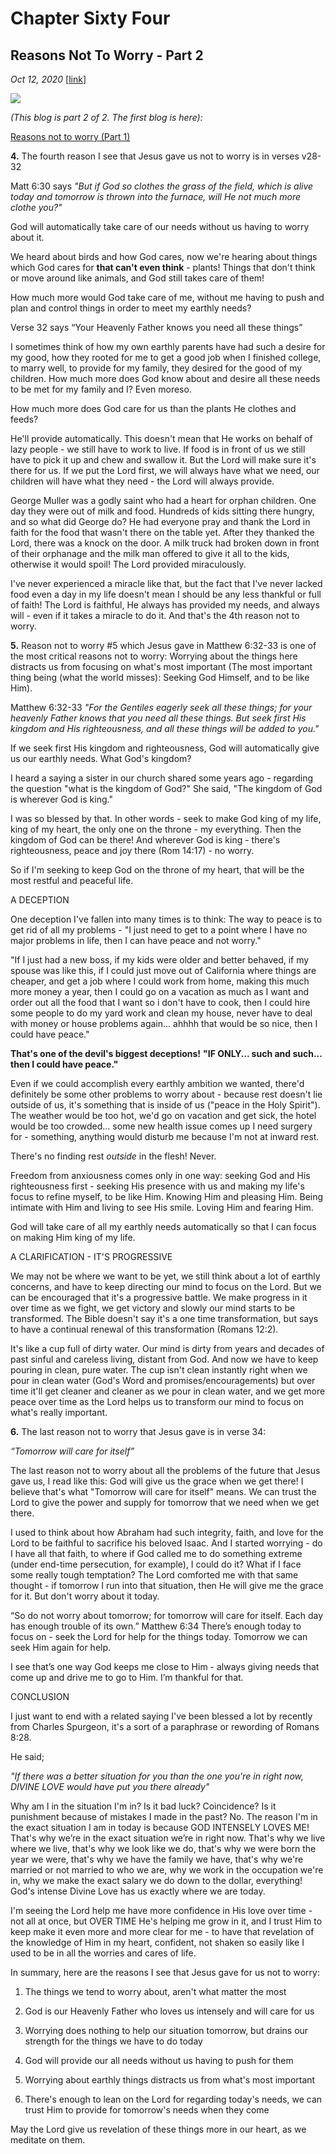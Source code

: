 # Chapter Sixty Four
## Reasons Not To Worry - Part 2
*Oct 12, 2020*
[[link](https://nccf.church/Blog.aspx?BlogID=187)] 

![](images/187.jpg)

*(This blog is part 2 of 2. The first blog is here):*

[Reasons not to worry (Part 1)](http://nccf.church/Blog.aspx?BlogID=186)

**4.** The fourth reason I see that Jesus gave us not to worry is in verses v28-32

Matt 6:30 says *"But if God so clothes the grass of the field, which is alive today and tomorrow is thrown into the furnace, will He not much more clothe you?"*

God will automatically take care of our needs without us having to worry about it.

We heard about birds and how God cares, now we're hearing about things which God cares for **that can't even think** - plants! Things that don't think or move around like animals, and God still takes care of them!

How much more would God take care of me, without me having to push and plan and control things in order to meet my earthly needs?

Verse 32 says “Your Heavenly Father knows you need all these things”

I sometimes think of how my own earthly parents have had such a desire for my good, how they rooted for me to get a good job when I finished college, to marry well, to provide for my family, they desired for the good of my children. How much more does God know about and desire all these needs to be met for my family and I? Even moreso.

How much more does God care for us than the plants He clothes and feeds?

He'll provide automatically. This doesn't mean that He works on behalf of lazy people - we still have to work to live. If food is in front of us we still have to pick it up and chew and swallow it. But the Lord will make sure it's there for us. If we put the Lord first, we will always have what we need, our children will have what they need - the Lord will always provide.

George Muller was a godly saint who had a heart for orphan children. One day they were out of milk and food. Hundreds of kids sitting there hungry, and so what did George do? He had everyone pray and thank the Lord in faith for the food that wasn't there on the table yet. After they thanked the Lord, there was a knock on the door. A milk truck had broken down in front of their orphanage and the milk man offered to give it all to the kids, otherwise it would spoil! The Lord provided miraculously.

I've never experienced a miracle like that, but the fact that I've never lacked food even a day in my life doesn't mean I should be any less thankful or full of faith! The Lord is faithful, He always has provided my needs, and always will - even if it takes a miracle to do it. And that's the 4th reason not to worry.

**5.** Reason not to worry #5 which Jesus gave in Matthew 6:32-33 is one of the most critical reasons not to worry: Worrying about the things here distracts us from focusing on what's most important (The most important thing being (what the world misses): Seeking God Himself, and to be like Him).

Matthew 6:32-33 *"For the Gentiles eagerly seek all these things; for your heavenly Father knows that you need all these things. But seek first His kingdom and His righteousness, and all these things will be added to you."*

If we seek first His kingdom and righteousness, God will automatically give us our earthly needs. What God's kingdom?

I heard a saying a sister in our church shared some years ago - regarding the question "what is the kingdom of God?" She said, "The kingdom of God is wherever God is king."

I was so blessed by that. In other words - seek to make God king of my life, king of my heart, the only one on the throne - my everything. Then the kingdom of God can be there! And wherever God is king - there's righteousness, peace and joy there (Rom 14:17) - no worry.

So if I'm seeking to keep God on the throne of my heart, that will be the most restful and peaceful life.

A DECEPTION

One deception I've fallen into many times is to think: The way to peace is to get rid of all my problems - "I just need to get to a point where I have no major problems in life, then I can have peace and not worry."

"If I just had a new boss, if my kids were older and better behaved, if my spouse was like this, if I could just move out of California where things are cheaper, and get a job where I could work from home, making this much more money a year, then I could go on a vacation as much as I want and order out all the food that I want so i don't have to cook, then I could hire some people to do my yard work and clean my house, never have to deal with money or house problems again... ahhhh that would be so nice, then I could have peace."

**That's one of the devil's biggest deceptions!** **"IF ONLY... such and such... then I could have peace."**

Even if we could accomplish every earthly ambition we wanted, there'd definitely be some other problems to worry about - because rest doesn't lie outside of us, it's something that is inside of us ("peace in the Holy Spirit"). The weather would be too hot, we'd go on vacation and get sick, the hotel would be too crowded... some new health issue comes up I need surgery for - something, anything would disturb me because I'm not at inward rest.

There's no finding rest *outside* in the flesh! Never.

Freedom from anxiousness comes only in one way: seeking God and His righteousness first - seeking His presence with us and making my life's focus to refine myself, to be like Him. Knowing Him and pleasing Him. Being intimate with Him and living to see His smile. Loving Him and fearing Him.

God will take care of all my earthly needs automatically so that I can focus on making Him king of my life.

A CLARIFICATION - IT'S PROGRESSIVE

We may not be where we want to be yet, we still think about a lot of earthly concerns, and have to keep directing our mind to focus on the Lord. But we can be encouraged that it's a progressive battle. We make progress in it over time as we fight, we get victory and slowly our mind starts to be transformed. The Bible doesn't say it's a one time transformation, but says to have a continual renewal of this transformation (Romans 12:2).

It's like a cup full of dirty water. Our mind is dirty from years and decades of past sinful and careless living, distant from God. And now we have to keep pouring in clean, pure water. The cup isn't clean instantly right when we pour in clean water (God's Word and promises/encouragements) but over time it'll get cleaner and cleaner as we pour in clean water, and we get more peace over time as the Lord helps us to transform our mind to focus on what's really important.

**6.** The last reason not to worry that Jesus gave is in verse 34:

*“Tomorrow will care for itself”*

The last reason not to worry about all the problems of the future that Jesus gave us, I read like this: God will give us the grace when we get there! I believe that's what "Tomorrow will care for itself" means. We can trust the Lord to give the power and supply for tomorrow that we need when we get there.

I used to think about how Abraham had such integrity, faith, and love for the Lord to be faithful to sacrifice his beloved Isaac. And I started worrying - do I have all that faith, to where if God called me to do something extreme (under end-time persecution, for example), I could do it? What if I face some really tough temptation? The Lord comforted me with that same thought - if tomorrow I run into that situation, then He will give me the grace for it. But don't worry about it today.

“So do not worry about tomorrow; for tomorrow will care for itself. Each day has enough trouble of its own.” ‭‭Matthew‬ ‭6:34‬ There’s enough today to focus on - seek the Lord for help for the things today. Tomorrow we can seek Him again for help.

I see that’s one way God keeps me close to Him - always giving needs that come up and drive me to go to Him. I’m thankful for that.

CONCLUSION

I just want to end with a related saying I've been blessed a lot by recently from Charles Spurgeon, it's a sort of a paraphrase or rewording of Romans 8:28.

He said;

*"If there was a better situation for you than the one you're in right now, DIVINE LOVE would have put you there already"*

Why am I in the situation I'm in? Is it bad luck? Coincidence? Is it punishment because of mistakes I made in the past? No. The reason I'm in the exact situation I am in today is because GOD INTENSELY LOVES ME! That's why we’re in the exact situation we’re in right now. That's why we live where we live, that's why we look like we do, that's why we were born the year we were, that's why we have the family we have, that's why we're married or not married to who we are, why we work in the occupation we're in, why we make the exact salary we do down to the dollar, everything! God's intense Divine Love has us exactly where we are today.

I'm seeing the Lord help me have more confidence in His love over time - not all at once, but OVER TIME He's helping me grow in it, and I trust Him to keep make it even more and more clear for me - to have that revelation of the knowledge of Him in my heart, confident, not shaken so easily like I used to be in all the worries and cares of life.

In summary, here are the reasons I see that Jesus gave for us not to worry:

1. The things we tend to worry about, aren't what matter the most

2. God is our Heavenly Father who loves us intensely and will care for us

3. Worrying does nothing to help our situation tomorrow, but drains our strength for the things we have to do today

4. God will provide our all needs without us having to push for them

5. Worrying about earthly things distracts us from what's most important

6. There's enough to lean on the Lord for regarding today's needs, we can trust Him to provide for tomorrow's needs when they come

May the Lord give us revelation of these things more in our heart, as we meditate on them.
